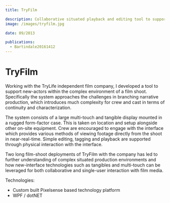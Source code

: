 ```yaml
---
title: TryFilm

description: Collaborative situated playback and editing tool to support young actors’ practice during film shoots.
image: /images/tryfilm.jpg

date: 09/2013

publications:
  - Bartindale20161412
---
```


# TryFilm

Working with the TryLife independent film company, I developed a tool to support new-actors within the complex environment of a film shoot. Specifically the system approaches the challenges in branching narrative production, which introduces much complexity for crew and cast in terms of continuity and characterization.

The system consists of a large multi-touch and tangible display mounted in a rugged form-factor case. This is taken on location and setup alongside other on-site equipment. Crew are encouraged to engage with the interface which provides various methods of viewing footage directly from the shoot in near-real-time. Simple editing, tagging and playback are supported through physical interaction with the interface.

Two long film-shoot deployments of TryFilm with the company has led to further understanding of complex situated production environments and how new-interface technologies such as tangibles and multi-touch can be leveraged for both collaborative and single-user interaction with film media.

Technologies:

- Custom built Pixelsense based technology platform
- WPF / dotNET
